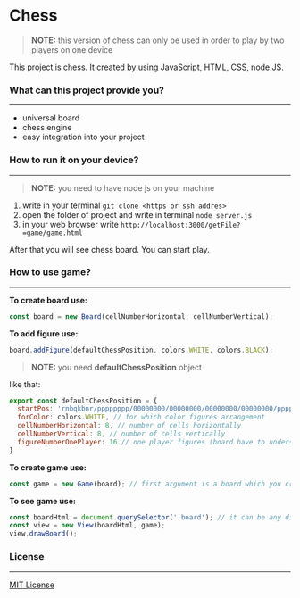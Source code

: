 # Chess 
> **NOTE:** this version of chess can only be used in order to play by two players on one device

This project is chess. It created by using JavaScript, HTML, CSS, node JS.

### What can this project provide you?
<hr>

* universal board
* chess engine
* easy integration into your project

### How to run it on your device?
<hr>

> **NOTE:** you need to have node js on your machine
1. write in your terminal ```git clone <https or ssh addres>```
2. open the folder of project and write in terminal ```node server.js```
3. in your web browser write ```http://localhost:3000/getFile?=game/game.html```

After that you will see chess board. You can start play.

### How to use game?
<hr>

**To create board use:** 
```javascript
const board = new Board(cellNumberHorizontal, cellNumberVertical);
```

**To add figure use:**
```javascript
board.addFigure(defaultChessPosition, colors.WHITE, colors.BLACK);
```

>**NOTE:** you need **defaultChessPosition** object

like that:

```javascript
export const defaultChessPosition = {
  startPos: 'rnbqkbnr/pppppppp/00000000/00000000/00000000/00000000/pppppppp/rnbqkbnr', // future arrangement of figures
  forColor: colors.WHITE, // for which color figures arrangement
  cellNumberHorizontal: 8, // number of cells horizontally 
  cellNumberVertical: 8, // number of cells vertically
  figureNumberOnePlayer: 16 // one player figures (board have to understand when change color)
}
```

**To create game use:**

```javascript
const game = new Game(board); // first argument is a board which you created earlier
```

**To see game use:**

```javascript
const boardHtml = document.querySelector('.board'); // it can be any div element
const view = new View(boardHtml, game);
view.drawBoard();
```

### License
<hr>

[MIT License](LICENSE)